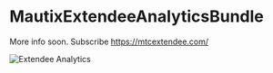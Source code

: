 # MautixExtendeeAnalyticsBundle

More info soon.
Subscribe https://mtcextendee.com/

![Extendee Analytics](https://user-images.githubusercontent.com/462477/39583389-4aeb5190-4ef0-11e8-883f-258b75ba4c08.PNG)
